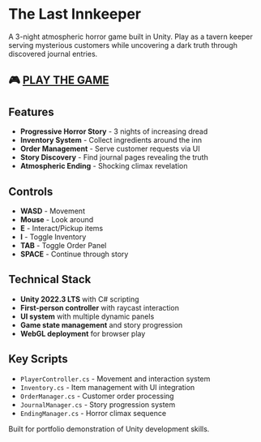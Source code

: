 # The Last Innkeeper

A 3-night atmospheric horror game built in Unity. Play as a tavern keeper serving mysterious customers while uncovering a dark truth through discovered journal entries.

## 🎮 [PLAY THE GAME](https://atravos.itch.io/the-last-innkeeper)

## Features
- **Progressive Horror Story** - 3 nights of increasing dread
- **Inventory System** - Collect ingredients around the inn
- **Order Management** - Serve customer requests via UI
- **Story Discovery** - Find journal pages revealing the truth
- **Atmospheric Ending** - Shocking climax revelation

## Controls
- **WASD** - Movement
- **Mouse** - Look around  
- **E** - Interact/Pickup items
- **I** - Toggle Inventory
- **TAB** - Toggle Order Panel
- **SPACE** - Continue through story

## Technical Stack
- **Unity 2022.3 LTS** with C# scripting
- **First-person controller** with raycast interaction
- **UI system** with multiple dynamic panels
- **Game state management** and story progression
- **WebGL deployment** for browser play

## Key Scripts
- `PlayerController.cs` - Movement and interaction system
- `Inventory.cs` - Item management with UI integration  
- `OrderManager.cs` - Customer order processing
- `JournalManager.cs` - Story progression system
- `EndingManager.cs` - Horror climax sequence

Built for portfolio demonstration of Unity development skills.

